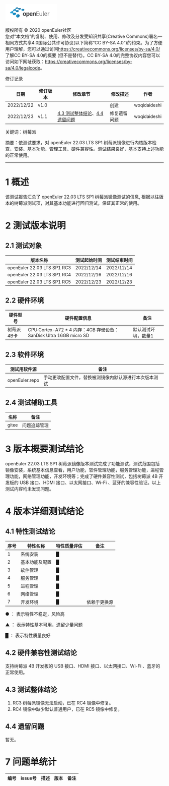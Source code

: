 ![openEuler ico](../../images/openEuler.png)

版权所有 © 2020 openEuler社区  
您对“本文档”的复制、使用、修改及分发受知识共享(Creative Commons)署名—相同方式共享4.0国际公共许可协议(以下简称“CC BY-SA
4.0”)的约束。为了方便用户理解，您可以通过访问<https://creativecommons.org/licenses/by-sa/4.0/>了解CC BY-SA 4.0的概要 (但不是替代)。CC BY-SA
4.0的完整协议内容您可以访问如下网址获取：<https://creativecommons.org/licenses/by-sa/4.0/legalcode>。

修订记录

| 日期 | 修订版本 | 修改章节 | 修改描述 | 作者 |
| ---- | -------- | -------- | -------- |---- |
| 2022/12/22 | v1.0 |   | 创建      | woqidaideshi |
| 2022/12/23 | v1.1 | [4.3 测试整体结论](#43---测试整体结论)、[4.4 遗留问题](#44---遗留问题)  | 修复遗留问题      | woqidaideshi |

关键词：树莓派

摘要：依测试要求，对 openEuler 22.03 LTS SP1 树莓派镜像进行内核版本检查，安装、基本功能、管理工具、硬件兼容性。测试结果良好，基本支持上述功能的正常使用。

***

# 1   概述

该测试报告汇总了 openEuler 22.03 LTS SP1 树莓派镜像测试的信息, 根据以往版本的树莓派测试项，对其基本功能进行回归测试，保证其正常的使用。

# 2   测试版本说明

## 2.1  测试对象

| 版本名称 | 测试起始时间 | 测试结束时间 |
| -------- | ------------ | ------------ |
| openEuler 22.03 LTS SP1 RC3 | 2022/12/14 | 2022/12/14 |
| openEuler 22.03 LTS SP1 RC4 | 2022/12/16 | 2022/12/16 |
| openEuler 22.03 LTS SP1 RC5 | 2022/12/23 | 2022/12/23 |

## 2.2  硬件环境

| 硬件型号 | 硬件配置信息 | 备注 |
| -------- | ------------ | ---- |
| 树莓派4B卡 | CPU:Cortex-A72 * 4 内存：4GB 存储设备：SanDisk Ultra 16GB micro SD | 默认测试环境，数量1 |

## 2.3  软件环境

| 测试用软件源 | 备注 |
| ----------- | ---- |
| openEuler.repo | 手动更改配置文件，替换被测镜像内默认源进行本次版本测试 |

## 2.4  测试辅助工具

| 名称 | 备注 |
| --- | ---- |
| gitee | 问题追踪管理 |

# 3   版本概要测试结论

openEuler 22.03 LTS SP1 树莓派镜像版本测试完成了功能测试，测试范围包括镜像安装，系统基本信息查看，用户功能，软件管理功能，服务管理功能，进程管理功能，网络管理功能，开发环境等；完成了硬件兼容性测试，包括树莓派 4B 开发板的 USB 接口、HDMI 接口、以太网接口、Wi-Fi 、蓝牙的兼容性验证。以上测试内容均未发现问题。

# 4   版本详细测试结论

## 4.1   特性测试结论

| 序号 | 特性名称 | 特性质量评估               | 备注     |
| ---- | -------- | -------------------------- | -------- |
| 1    | 系统安装 | █ |  |
| 2    | 基本功能及配置 | █ |  |
| 3    | 软件管理 | █ |  |
| 4    | 服务管理 | █ |  |
| 5    | 进程管理 | █ |  |
| 6    | 网络管理 | █ |  |
| 7    | 开发环境 | █ | 依赖于更换源 |

● ： 表示特性不稳定，风险高

▲ ： 表示特性基本可用，遗留少量问题

█ ： 表示特性质量良好

## 4.2   硬件兼容性测试结论

支持树莓派 4B 开发板的 USB 接口、HDMI 接口、以太网接口、Wi-Fi 、蓝牙的正常使用。

## 4.3   测试整体结论

1. RC3 树莓派镜像无法启动，已在 RC4 镜像中修复。
2. RC4 镜像中缺少默认普通用户，已在 RC5 镜像中修复。

## 4.4   遗留问题

暂无。

# 7   问题单统计

| 编号 | issue号 | 描述 | 版本 | 备注 |
| ---- | ------- | ---- | ---- | ---- |
